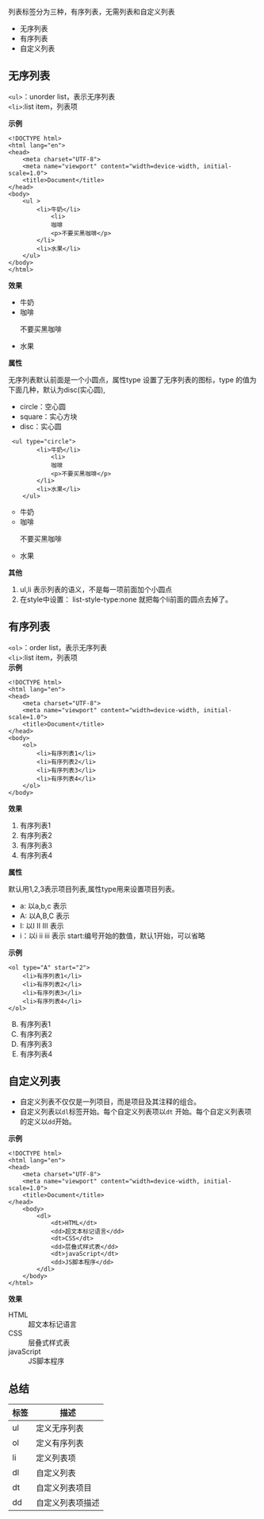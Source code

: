 列表标签分为三种，有序列表，无需列表和自定义列表    
- 无序列表
- 有序列表
- 自定义列表    

## 无序列表
```<ul>```：unorder list，表示无序列表   
```<li>```:list item，列表项     

**示例**
```
<!DOCTYPE html>
<html lang="en">
<head>
    <meta charset="UTF-8">
    <meta name="viewport" content="width=device-width, initial-scale=1.0">
    <title>Document</title>
</head>
<body>
    <ul >
        <li>牛奶</li>
            <li>
            咖啡
            <p>不要买黑咖啡</p>
        </li>
        <li>水果</li>
    </ul>
</body>
</html>
```
**效果**   
<ul >
    <li>牛奶</li>
    <li>
        咖啡
        <p>不要买黑咖啡</p>
    </li>
    <li>水果</li>
</ul>

**属性**       

无序列表默认前面是一个小圆点，属性type 设置了无序列表的图标，type 的值为下面几种，默认为disc(实心圆),
- circle：空心圆
- square：实心方块
- disc：实心圆     
```
 <ul type="circle">
        <li>牛奶</li>
            <li>
            咖啡
            <p>不要买黑咖啡</p>
        </li>
        <li>水果</li>
    </ul>
```
 <ul type="circle">
        <li>牛奶</li>
            <li>
            咖啡
            <p>不要买黑咖啡</p>
        </li>
        <li>水果</li>
    </ul>

**其他**

1. ul,li 表示列表的语义，不是每一项前面加个小圆点
2. 在style中设置： list-style-type:none 就把每个li前面的圆点去掉了。 

## 有序列表
```<ol>```：order list，表示无序列表   
```<li>```:list item，列表项     
**示例**
```
<!DOCTYPE html>
<html lang="en">
<head>
    <meta charset="UTF-8">
    <meta name="viewport" content="width=device-width, initial-scale=1.0">
    <title>Document</title>
</head>
<body>
    <ol>
        <li>有序列表1</li>
        <li>有序列表2</li>
        <li>有序列表3</li>
        <li>有序列表4</li>
    </ol> 
</body>
```

**效果**   
<ol>
    <li>有序列表1</li>
    <li>有序列表2</li>
    <li>有序列表3</li>
    <li>有序列表4</li>
</ol>                    

**属性**     

默认用1,2,3表示项目列表,属性type用来设置项目列表。              
- a: 以a,b,c 表示
- A: 以A,B,C 表示
- I: 以I II III 表示
- i：以i ii iii 表示
start:编号开始的数值，默认1开始，可以省略          

**示例**
```
<ol type="A" start="2">
    <li>有序列表1</li>
    <li>有序列表2</li>
    <li>有序列表3</li>
    <li>有序列表4</li>
</ol>        
```
<ol type="A" start="2">
    <li>有序列表1</li>
    <li>有序列表2</li>
    <li>有序列表3</li>
    <li>有序列表4</li>
</ol>    

## 自定义列表
- 自定义列表不仅仅是一列项目，而是项目及其注释的组合。
- 自定义列表以```dl```标签开始。每个自定义列表项以```dt``` 开始。每个自定义列表项的定义以```dd```开始。

**示例**      
```
<!DOCTYPE html>
<html lang="en">
<head>
    <meta charset="UTF-8">
    <meta name="viewport" content="width=device-width, initial-scale=1.0">
    <title>Document</title>
</head>
    <body>
        <dl>
            <dt>HTML</dt>
            <dd>超文本标记语言</dd>
            <dt>CSS</dt>
            <dd>层叠式样式表</dd>
            <dt>javaScript</dt>
            <dd>JS脚本程序</dd>
        </dl>
    </body>
</html>
```   

**效果**
<dl>
    <dt>HTML</dt>
    <dd>超文本标记语言</dd>
    <dt>CSS</dt>
    <dd>层叠式样式表</dd>
    <dt>javaScript</dt>
    <dd>JS脚本程序</dd>
</dl>   


## 总结
|标签|描述|   
|-|-|
|ul|定义无序列表|
|ol|定义有序列表|
|li|定义列表项|
|dl|自定义列表|
|dt|自定义列表项目|
|dd|自定义列表项描述|         

